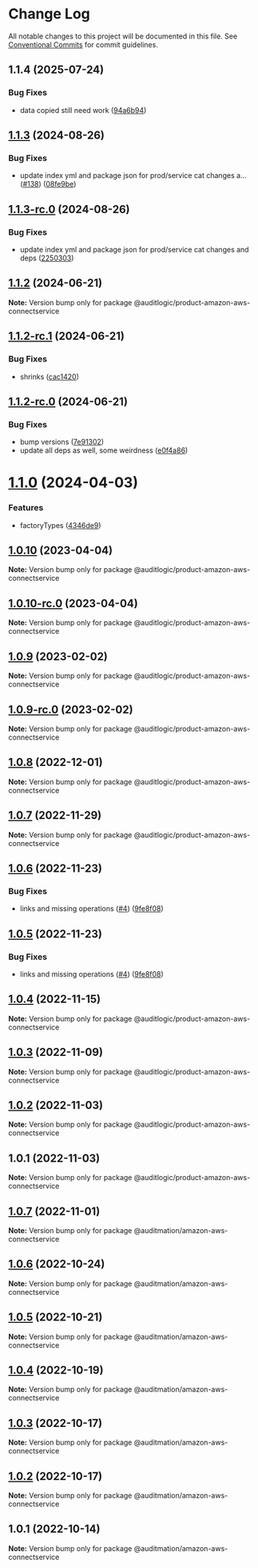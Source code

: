 # Change Log

All notable changes to this project will be documented in this file.
See [Conventional Commits](https://conventionalcommits.org) for commit guidelines.

## 1.1.4 (2025-07-24)


### Bug Fixes

* data copied still need work ([94a6b94](https://github.com/zerobias-org/product/commit/94a6b942fb0516367548599d739529536132755a))





## [1.1.3](https://github.com/auditlogic/product/compare/@auditlogic/product-amazon-aws-connectservice@1.1.2...@auditlogic/product-amazon-aws-connectservice@1.1.3) (2024-08-26)


### Bug Fixes

* update index yml and package json for prod/service cat changes a… ([#138](https://github.com/auditlogic/product/issues/138)) ([08fe9be](https://github.com/auditlogic/product/commit/08fe9beb1c8457462a19bc69caa02e6212d97e1a))





## [1.1.3-rc.0](https://github.com/auditlogic/product/compare/@auditlogic/product-amazon-aws-connectservice@1.1.2...@auditlogic/product-amazon-aws-connectservice@1.1.3-rc.0) (2024-08-26)


### Bug Fixes

* update index yml and package json for prod/service cat changes and deps ([2250303](https://github.com/auditlogic/product/commit/225030363a363608240135b7ebed386b28f01e4b))





## [1.1.2](https://github.com/auditlogic/product/compare/@auditlogic/product-amazon-aws-connectservice@1.1.2-rc.1...@auditlogic/product-amazon-aws-connectservice@1.1.2) (2024-06-21)

**Note:** Version bump only for package @auditlogic/product-amazon-aws-connectservice





## [1.1.2-rc.1](https://github.com/auditlogic/product/compare/@auditlogic/product-amazon-aws-connectservice@1.1.2-rc.0...@auditlogic/product-amazon-aws-connectservice@1.1.2-rc.1) (2024-06-21)


### Bug Fixes

* shrinks ([cac1420](https://github.com/auditlogic/product/commit/cac14200fefcd8183ab69fe89a47bd3f70f563e9))





## [1.1.2-rc.0](https://github.com/auditlogic/product/compare/@auditlogic/product-amazon-aws-connectservice@1.1.0...@auditlogic/product-amazon-aws-connectservice@1.1.2-rc.0) (2024-06-21)


### Bug Fixes

* bump versions ([7e91302](https://github.com/auditlogic/product/commit/7e913023b8b312150ed7762c32fbbe616be71de5))
* update all deps as well, some weirdness ([e0f4a86](https://github.com/auditlogic/product/commit/e0f4a864714e2d3de6bbf3da014d5312fe53be2f))





# [1.1.0](https://github.com/auditlogic/product/compare/@auditlogic/product-amazon-aws-connectservice@1.0.10...@auditlogic/product-amazon-aws-connectservice@1.1.0) (2024-04-03)


### Features

* factoryTypes ([4346de9](https://github.com/auditlogic/product/commit/4346de92693aee892fccf725338ffc7b80ab182b))





## [1.0.10](https://github.com/auditlogic/product/compare/@auditlogic/product-amazon-aws-connectservice@1.0.9...@auditlogic/product-amazon-aws-connectservice@1.0.10) (2023-04-04)

**Note:** Version bump only for package @auditlogic/product-amazon-aws-connectservice





## [1.0.10-rc.0](https://github.com/auditlogic/product/compare/@auditlogic/product-amazon-aws-connectservice@1.0.9...@auditlogic/product-amazon-aws-connectservice@1.0.10-rc.0) (2023-04-04)

**Note:** Version bump only for package @auditlogic/product-amazon-aws-connectservice





## [1.0.9](https://github.com/auditlogic/product/compare/@auditlogic/product-amazon-aws-connectservice@1.0.8...@auditlogic/product-amazon-aws-connectservice@1.0.9) (2023-02-02)

**Note:** Version bump only for package @auditlogic/product-amazon-aws-connectservice





## [1.0.9-rc.0](https://github.com/auditlogic/product/compare/@auditlogic/product-amazon-aws-connectservice@1.0.8...@auditlogic/product-amazon-aws-connectservice@1.0.9-rc.0) (2023-02-02)

**Note:** Version bump only for package @auditlogic/product-amazon-aws-connectservice





## [1.0.8](https://github.com/auditlogic/product/compare/@auditlogic/product-amazon-aws-connectservice@1.0.7...@auditlogic/product-amazon-aws-connectservice@1.0.8) (2022-12-01)

**Note:** Version bump only for package @auditlogic/product-amazon-aws-connectservice





## [1.0.7](https://github.com/auditlogic/product/compare/@auditlogic/product-amazon-aws-connectservice@1.0.6...@auditlogic/product-amazon-aws-connectservice@1.0.7) (2022-11-29)

**Note:** Version bump only for package @auditlogic/product-amazon-aws-connectservice





## [1.0.6](https://github.com/auditlogic/product/compare/@auditlogic/product-amazon-aws-connectservice@1.0.4...@auditlogic/product-amazon-aws-connectservice@1.0.6) (2022-11-23)


### Bug Fixes

* links and missing operations ([#4](https://github.com/auditlogic/product/issues/4)) ([9fe8f08](https://github.com/auditlogic/product/commit/9fe8f08fe7c57fdb79f991ac35bd6ac2e7dcad38))





## [1.0.5](https://github.com/auditlogic/product/compare/@auditlogic/product-amazon-aws-connectservice@1.0.4...@auditlogic/product-amazon-aws-connectservice@1.0.5) (2022-11-23)


### Bug Fixes

* links and missing operations ([#4](https://github.com/auditlogic/product/issues/4)) ([9fe8f08](https://github.com/auditlogic/product/commit/9fe8f08fe7c57fdb79f991ac35bd6ac2e7dcad38))





## [1.0.4](https://github.com/auditlogic/product/compare/@auditlogic/product-amazon-aws-connectservice@1.0.3...@auditlogic/product-amazon-aws-connectservice@1.0.4) (2022-11-15)

**Note:** Version bump only for package @auditlogic/product-amazon-aws-connectservice





## [1.0.3](https://github.com/auditlogic/product/compare/@auditlogic/product-amazon-aws-connectservice@1.0.2...@auditlogic/product-amazon-aws-connectservice@1.0.3) (2022-11-09)

**Note:** Version bump only for package @auditlogic/product-amazon-aws-connectservice





## [1.0.2](https://github.com/auditlogic/product/compare/@auditlogic/product-amazon-aws-connectservice@1.0.1...@auditlogic/product-amazon-aws-connectservice@1.0.2) (2022-11-03)

**Note:** Version bump only for package @auditlogic/product-amazon-aws-connectservice





## 1.0.1 (2022-11-03)

**Note:** Version bump only for package @auditlogic/product-amazon-aws-connectservice





## [1.0.7](https://github.com/auditmation/store-content/compare/@auditmation/amazon-aws-connectservice@1.0.6...@auditmation/amazon-aws-connectservice@1.0.7) (2022-11-01)

**Note:** Version bump only for package @auditmation/amazon-aws-connectservice





## [1.0.6](https://github.com/auditmation/store-content/compare/@auditmation/amazon-aws-connectservice@1.0.5...@auditmation/amazon-aws-connectservice@1.0.6) (2022-10-24)

**Note:** Version bump only for package @auditmation/amazon-aws-connectservice





## [1.0.5](https://github.com/auditmation/store-content/compare/@auditmation/amazon-aws-connectservice@1.0.4...@auditmation/amazon-aws-connectservice@1.0.5) (2022-10-21)

**Note:** Version bump only for package @auditmation/amazon-aws-connectservice





## [1.0.4](https://github.com/auditmation/store-content/compare/@auditmation/amazon-aws-connectservice@1.0.3...@auditmation/amazon-aws-connectservice@1.0.4) (2022-10-19)

**Note:** Version bump only for package @auditmation/amazon-aws-connectservice





## [1.0.3](https://github.com/auditmation/store-content/compare/@auditmation/amazon-aws-connectservice@1.0.2...@auditmation/amazon-aws-connectservice@1.0.3) (2022-10-17)

**Note:** Version bump only for package @auditmation/amazon-aws-connectservice





## [1.0.2](https://github.com/auditmation/store-content/compare/@auditmation/amazon-aws-connectservice@1.0.1...@auditmation/amazon-aws-connectservice@1.0.2) (2022-10-17)

**Note:** Version bump only for package @auditmation/amazon-aws-connectservice





## 1.0.1 (2022-10-14)

**Note:** Version bump only for package @auditmation/amazon-aws-connectservice
